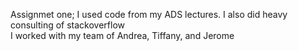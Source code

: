 Assignmet one; I used code from my ADS lectures. I also did heavy consulting of stackoverflow</br>
I worked with my team of Andrea, Tiffany, and Jerome
